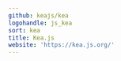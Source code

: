 ```yaml
---
github: keajs/kea
logohandle: js_kea
sort: kea
title: Kea.js
website: 'https://kea.js.org/'
---
```

